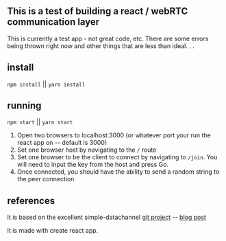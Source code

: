 ## This is a test of building a react / webRTC communication layer

This is currently a test app - not great code, etc. There are some errors being thrown right now and other things that are less than ideal. . .

## install

`npm install` || `yarn install`

## running

`npm start` || `yarn start`

1. Open two browsers to localhost:3000 (or whatever port your run the react app on -- default is 3000)
1. Set one browser host by navigating to the `/` route
1. Set one browser to be the client to connect by navigating to `/join`. You will need to input the key from the host and press Go.
1. Once connected, you should have the ability to send a random string to the peer connection

## references

It is based on the excellent simple-datachannel [git project](https://github.com/JustGoscha/simple-datachannel) -- [blog post](http://www.justgoscha.com/programming/2014/03/07/simple-webrtc-datachannel-establishment-for-dummies.html)

It is made with create react app. 
